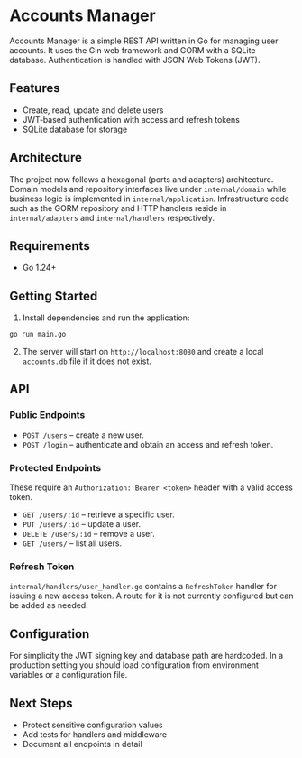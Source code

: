 # Accounts Manager

Accounts Manager is a simple REST API written in Go for managing user accounts. It uses the Gin web framework and GORM with a SQLite database. Authentication is handled with JSON Web Tokens (JWT).

## Features

- Create, read, update and delete users
- JWT‑based authentication with access and refresh tokens
- SQLite database for storage

## Architecture

The project now follows a hexagonal (ports and adapters) architecture. Domain
models and repository interfaces live under `internal/domain` while business
logic is implemented in `internal/application`. Infrastructure code such as the
GORM repository and HTTP handlers reside in `internal/adapters` and
`internal/handlers` respectively.

## Requirements

- Go 1.24+

## Getting Started

1. Install dependencies and run the application:

```bash
go run main.go
```

2. The server will start on `http://localhost:8080` and create a local `accounts.db` file if it does not exist.

## API

### Public Endpoints

- `POST /users` &ndash; create a new user.
- `POST /login` &ndash; authenticate and obtain an access and refresh token.

### Protected Endpoints

These require an `Authorization: Bearer <token>` header with a valid access token.

- `GET /users/:id` &ndash; retrieve a specific user.
- `PUT /users/:id` &ndash; update a user.
- `DELETE /users/:id` &ndash; remove a user.
- `GET /users/` &ndash; list all users.

### Refresh Token

`internal/handlers/user_handler.go` contains a `RefreshToken` handler for issuing a new access token. A route for it is not currently configured but can be added as needed.

## Configuration

For simplicity the JWT signing key and database path are hardcoded. In a production setting you should load configuration from environment variables or a configuration file.

## Next Steps

- Protect sensitive configuration values
- Add tests for handlers and middleware
- Document all endpoints in detail
